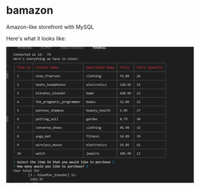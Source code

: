 # bamazon

Amazon-like storefront with MySQL

Here's what it looks like: 

![Alt text](/img/table.png?raw=true "Bamazon table of products")